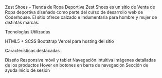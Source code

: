 Zest Shoes – Tienda de Ropa Deportiva
Zest Shoes es un sitio de Venta de Ropa deportiva diseñado como parte del curso de desarrollo web de Coderhouse.
El sitio ofrece calzado e indumentaria para hombre y mujer de distintas marcas.

Tecnologías Utilizadas

HTML5 + SCSS
Bootstrap
Vercel para hosting del sitio

Características destacadas

Diseño Responsive móvil y tablet
Navegación intuitiva
Imágenes detalladas de los productos
Hover en botones en barra de navegación
Sección de ayuda
Inicio de sesión


 
